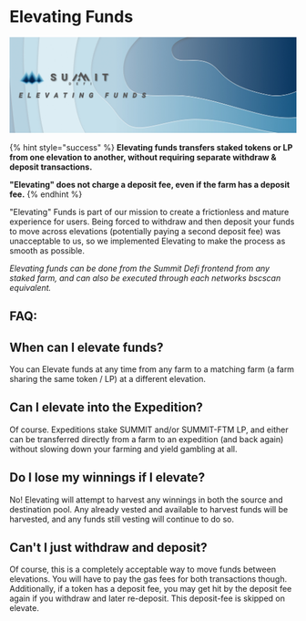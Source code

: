 # Elevating Funds

![](../.gitbook/assets/elevating-funds-masthead.jpg)

{% hint style="success" %}
**Elevating funds transfers staked tokens or LP from one elevation to another, without requiring separate withdraw & deposit transactions.**

**"Elevating" does not charge a deposit fee, even if the farm has a deposit fee.**
{% endhint %}

"Elevating" Funds is part of our mission to create a frictionless and mature experience for users. Being forced to withdraw and then deposit your funds to move across elevations \(potentially paying a second deposit fee\) was unacceptable to us, so we implemented Elevating to make the process as smooth as possible.

_Elevating funds can be done from the Summit Defi frontend from any staked farm, and can also be executed through each networks bscscan equivalent._

## FAQ:

## When can I elevate funds?

You can Elevate funds at any time from any farm to a matching farm \(a farm sharing the same token / LP\) at a different elevation.

## Can I elevate into the Expedition?

Of course. Expeditions stake SUMMIT and/or SUMMIT-FTM LP, and either can be transferred directly from a farm to an expedition \(and back again\) without slowing down your farming and yield gambling at all.

## Do I lose my winnings if I elevate?

No! Elevating will attempt to harvest any winnings in both the source and destination pool. Any already vested and available to harvest funds will be harvested, and any funds still vesting will continue to do so.

## Can't I just withdraw and deposit?

Of course, this is a completely acceptable way to move funds between elevations. You will have to pay the gas fees for both transactions though. Additionally, if a token has a deposit fee, you may get hit by the deposit fee again if you withdraw and later re-deposit. This deposit-fee is skipped on elevate.

